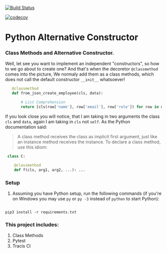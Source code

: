 [![Build Status](https://travis-ci.org/wandersonsc/Ptyhon-Alternative-Constructor.svg?branch=master)](https://travis-ci.org/wandersonsc/Ptyhon-Alternative-Constructor)

[![codecov](https://codecov.io/gh/wandersonsc/Ptyhon-Alternative-Constructor/branch/master/graph/badge.svg)](https://codecov.io/gh/wandersonsc/Ptyhon-Alternative-Constructor)

# Python Alternative Constructor

### Class Methods and Alternative Constructor.

Well, let see you want to implement an independent "constructors", so how to we go about to create one? And that's when the decoretor `@classmethod` comes into the picture, We normaly add them as a class methods, which does not call the default constructor `__init__` whatsoever!

```python
   @classmethod
   def from_json_create_employee(cls, data):

       # List Comprehension
       return [cls(row['name'], row['email'], row['role']) for row in data]
```

If you look close you will notice, that I am taking in two arguments the class `cls` and `data`, again I am taking in `cls` not `self`.
As the Python documentation said:

> A class method receives the class as implicit first argument, just like an instance method receives the instance. To declare a class method, use this idiom:

```python
 class C:

    @classmethod
    def f(cls, arg1, arg2, ...): ...
```

### Setup

1. Assuming you have Python setup, run the following commands (if you're on Windows you may use `py` or `py -3` instead of `python` to start Python):

```

pip3 install -r requirements.txt

```

### This project includes:

1. Class Methods
2. Pytest
3. Tracis CI

```

```
